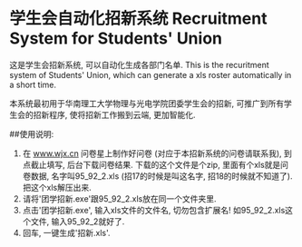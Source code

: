 # 学生会自动化招新系统 Recruitment System for Students' Union

这是学生会招新系统, 可以自动化生成各部门名单. This is the recuritment system of Students' Union, which can generate a xls roster automatically in a short time.

本系统最初用于华南理工大学物理与光电学院团委学生会的招新, 可推广到所有学生会的招新程序, 使将招新工作搬到云端, 更加智能化.

##使用说明:

1. 在 www.wjx.cn 问卷星上制作好问卷 (对应于本招新系统的问卷请联系我), 到点截止填写, 后台下载问卷结果. 下载的这个文件是个zip, 里面有个xls就是问卷数据, 名字叫95_92_2.xls (招17的时候是叫这名字, 招18的时候就不知道了). 把这个xls解压出来.
2. 请将'团学招新.exe'跟95_92_2.xls放在同一个文件夹里.
3. 点击'团学招新.exe', 输入xls文件的文件名, 切勿包含扩展名! 如95_92_2.xls这个文件, 输入95_92_2就好了.
4. 回车, 一键生成'招新.xls'.
